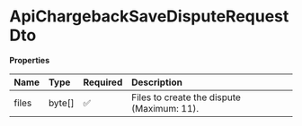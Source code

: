 # ApiChargebackSaveDisputeRequestDto

**Properties**

| Name  | Type   | Required | Description                                |
| :---- | :----- | :------- | :----------------------------------------- |
| files | byte[] | ✅       | Files to create the dispute (Maximum: 11). |

<!-- This file was generated by liblab | https://liblab.com/ -->

